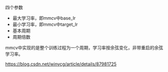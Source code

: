 四个参数

- 最大学习率，即mmcv中base_lr
- 最小学习率，即mmcv中target_lr
- 基本周期
- 周期倍数



mmcv中实现的是整个训练过程为一个周期，学习率按余弦变化，非带重启的余弦学习率。



https://blog.csdn.net/winycg/article/details/87981725